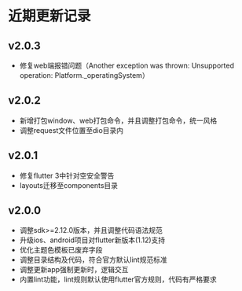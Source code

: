 # 近期更新记录

## v2.0.3

- 修复web端报错问题（Another exception was thrown: Unsupported operation: Platform._operatingSystem）

## v2.0.2

- 新增打包window、web打包命令，并且调整打包命令，统一风格
- 调整request文件位置至dio目录内

## v2.0.1

- 修复flutter 3中针对空安全警告
- layouts迁移至components目录

## v2.0.0

- 调整sdk>=2.12.0版本，并且调整代码语法规范
- 升级ios、android项目对flutter新版本(1.12)支持
- 优化主题色模板已废弃字段
- 调整目录结构及代码，符合官方默认lint规范标准
- 调整更新app强制更新时，逻辑交互
- 内置lint功能，lint规则默认使用flutter官方规则，代码有严格要求
